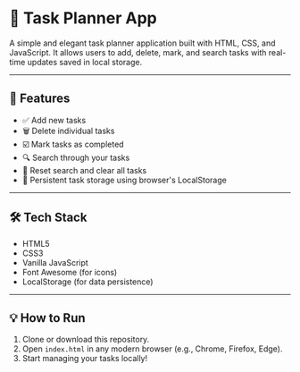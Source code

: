# 📝 Task Planner App

A simple and elegant task planner application built with HTML, CSS, and JavaScript. It allows users to add, delete, mark, and search tasks with real-time updates saved in local storage.

---

## 🚀 Features

- ✅ Add new tasks
- 🗑️ Delete individual tasks
- ☑️ Mark tasks as completed
- 🔍 Search through your tasks
- 🔄 Reset search and clear all tasks
- 💾 Persistent task storage using browser's LocalStorage

---

## 🛠️ Tech Stack

- HTML5
- CSS3
- Vanilla JavaScript
- Font Awesome (for icons)
- LocalStorage (for data persistence)

---

## 💡 How to Run

1. Clone or download this repository.
2. Open `index.html` in any modern browser (e.g., Chrome, Firefox, Edge).
3. Start managing your tasks locally!
